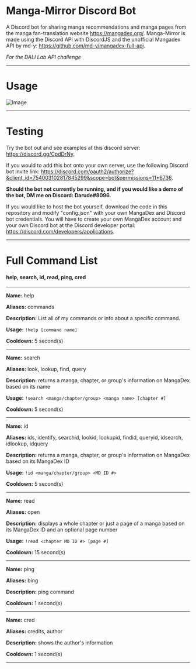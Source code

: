 # Manga-Mirror Discord Bot
A Discord bot for sharing manga recommendations and manga pages from the manga fan-translation website https://mangadex.org/. Manga-Mirror is made using the Discord API with DiscordJS and the unofficial Mangadex API by md-y: https://github.com/md-y/mangadex-full-api.

*For the DALI Lab API challenge*

------------
# Usage
![Image](https://i.imgur.com/vZtmnYl.png)



------------
# Testing
Try the bot out and see examples at this discord server: https://discord.gg/CpdDrNy.

If you would to add this bot onto your own server, use the following Discord bot invite link: https://discord.com/oauth2/authorize?&client_id=754003102817845299&scope=bot&permissions=11*6736.

**Should the bot not currently be running, and if you would like a demo of the bot, DM me on Discord: Darude#8096.**

If you would like to host the bot yourself, download the code in this repository and modify "config.json" with your own MangaDex and Discord bot credentials. You will have to create your own MangaDex account and your own Discord bot at the Discord developer portal: https://discord.com/developers/applications.

------------
# Full Command List

#### help, search, id, read, ping, cred

------------
**Name:** help

**Aliases:** commands

**Description:** List all of my commands or info about a specific command.

**Usage:** `!help [command name]`

**Cooldown:** 5 second(s)

------------
**Name:** search

**Aliases:** look, lookup, find, query

**Description:** returns a manga, chapter, or group's information on MangaDex based on its name

**Usage:** `!search <manga/chapter/group> <manga name> [chapter #]`

**Cooldown:** 5 second(s)

------------
**Name:** id

**Aliases:** ids, identify, searchid, lookid, lookupid, findid, queryid, idsearch, idlookup, idquery

**Description:** returns a manga, chapter, or group's information on MangaDex based on its MangaDex ID

**Usage:** `!id <manga/chapter/group> <MD ID #>`

**Cooldown:** 5 second(s)

------------
**Name:** read

**Aliases:** open

**Description:** displays a whole chapter or just a page of a manga based on its MangaDex ID and an optional page number

**Usage:** `!read <chapter MD ID #> [page #]`

**Cooldown:** 15 second(s)

------------
**Name:** ping

**Aliases:** bing

**Description:** ping command

**Cooldown:** 1 second(s)

------------
**Name:** cred

**Aliases:** credits, author

**Description:** shows the author's information

**Cooldown:** 1 second(s)

------------
